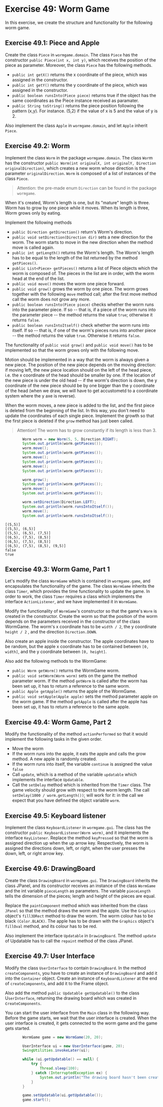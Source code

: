 # Exercise 49: Worm Game
In this exercise, we create the structure and functionality for the following worm game.

## Exercise 49.1: Piece and Apple
Create the class `Piece` in `wormgame.domain`. The class `Piece` has the constructor `public Piece(int x, int y)`, which receives the position of the piece as parameter. Moreover, the class `Piece` has the following methods.

- `public int getX()` returns the x coordinate of the piece, which was assigned in the constructor.
- `public int getY()` returns the y coordinate of the piece, which was assigned in the constructor.
- `public boolean runsInto(Piece piece)` returns true if the object has the same coordinates as the Piece instance received as paramater.
- `public String toString()` returns the piece position following the pattern (x,y). For instance. (5,2) if the value of x is 5 and the value of y is 2.

Also implement the class `Apple` in `wormgame.domain`, and let `Apple` inherit `Piece`.

## Exercise 49.2: Worm
Implement the class `Worm` in the package `wormgame.domain`. The class `Wor`m has the constructor `public Worm(int originalX, int originalY, Direction originalDirection)`, which creates a new worm whose direction is the parameter `originalDirection`. `Worm` is composed of a list of instances of the class `Piece`. 
> Attention: the pre-made enum `Direction` can be found in the package `wormgame`.

When it's created, Worm's length is one, but its "mature" length is three. Worm has to grow by one piece while it moves. When its length is three, Worm grows only by eating.

Implement the following methods

- `public Direction getDirection()` return's Worm's direction.
- `public void setDirection(Direction dir)` sets a new direction for the worm. The worm starts to move in the new direction when the method move is called again.
- `public int getLength()` returns the Worm's length. The Worm's length has to be equal to the length of the list returned by the method `getPieces()`.
- `public List<Piece> getPieces()` returns a list of Piece objects which the worm is composed of. The pieces in the list are in order, with the worm head at the end of the list.
- `public void move()` moves the worm one piece forward.
- `public void grow()` grows the worm by one piece. The worm grows together with the following `move` method call; after the first move method call the worm does not grow any more.
- `public boolean runsInto(Piece piece)` checks whether the worm runs into the parameter piece. If so -- that is, if a piece of the worm runs into the parameter piece -- the method returns the value `true`; otherwise it returns `false`.
- `public boolean runsIntoItself()` check whether the worm runs into itself. If so -- that is, if one of the worm's pieces runs into another piece -- the method returns the value `true`. Otherwise it returns `false`.

The functionality of `public void grow()` and `public void move()` has to be implemented so that the worm grows only with the following move.

Motion should be implemented in a way that the worm is always given a new piece. The position of the new piece depends on the moving direction: if moving left, the new piece location should on the left of the head piece, i.e. the x coordinate of the head should be smaller by one. If the location of the new piece is under the old head -- if the worm's direction is down, the y coordinate of the new piece should be by one bigger than the y coordinate of the head (when we draw, we will have to get accustometd to a coordinate system where the y axe is reverse).

When the worm moves, a new piece is added to the list, and the first piece is deleted from the beginning of the list. In this way, you don't need to update the coordinates of each single piece. Implement the growth so that the first piece is deleted if the `grow` method has just been called.

> Attention! The worm has to grow constantly if its length is less than 3.
```java
        Worm worm = new Worm(5, 5, Direction.RIGHT);
        System.out.println(worm.getPieces());
        worm.move();
        System.out.println(worm.getPieces());
        worm.move();
        System.out.println(worm.getPieces());
        worm.move();
        System.out.println(worm.getPieces());

        worm.grow();
        System.out.println(worm.getPieces());
        worm.move();
        System.out.println(worm.getPieces());

        worm.setDirection(Direction.LEFT);
        System.out.println(worm.runsIntoItself());
        worm.move();
        System.out.println(worm.runsIntoItself());
```
```
[(5,5)]
[(5,5), (6,5)]
[(5,5), (6,5), (7,5)]
[(6,5), (7,5), (8,5)]
[(6,5), (7,5), (8,5)]
[(6,5), (7,5), (8,5), (9,5)]
false
true
```

## Exercise 49.3: Worm Game, Part 1
Let's modify the class `WormGame` which is contained in `wormgame.game`, and encapsulates the functionality of the game. The class `WormGame` inherits the class `Timer`, which provides the time functionality to update the game. In order to work, the class `Timer` requires a class which implements the interface `ActionListener`, and we have implemented it in `WormGame`.

Modify the functionality of `WormGame`'s constructor so that the game's `Worm` is created in the constructor. Create the worm so that the position of the worm depends on the parameters received in the constructor of the class WormGame. The worm's x coordinate has to be `width / 2`, the y coordinate `height / 2` , and the direction `Direction.DOWN`.

Also create an apple inside the constructor. The apple coordinates have to be random, but the apple x coordinate has to be contained between `[0, width]`, and the y coordinate between `[0, height]`.

Also add the following methods to the WormGame:

- `public Worm getWorm()` returns the WormGame worm.
- `public void setWorm(Worm worm)` sets on the game the method parameter worm. If the method `getWorm` is called after the worm has been set up, it has to return a reference to the same worm.
- `public Apple getApple()` returns the apple of the WormGame.
- `public void setApple(Apple apple)` sets the method parameter apple on the worm game. If the method `getApple` is called after the apple has been set up, it has to return a reference to the same apple.

## Exercise 49.4: Worm Game, Part 2
Modify the functionality of the method `actionPerformed` so that it would implement the following tasks in the given order.

- Move the worm
- If the worm runs into the apple, it eats the apple and calls the grow method. A new apple is randomly created.
- If the worm runs into itself, the variable `continue` is assigned the value `false`
- Call `update`, which is a method of the variable `updatable` which implements the interface `Updatable`.
- Call the `setDelay` method which is inherited from the `Timer` class. The game velocity should grow with respect to the worm length. The call `setDelay(1000 / worm.getLength())`; will work for it: in the call we expect that you have defined the object variable `worm`.

## Exercise 49.5: Keyboard listener
Implement the class `KeyboardListener` in `wormgame.gui`. The class has the constructor `public KeyboardListener(Worm worm)`, and it implements the interface `KeyListener`. Replace the method `keyPressed` so that the worm is assigned direction up when the up arrow key. Respectively, the worm is assigned the directions down, left, or right, when the user presses the down, left, or right arrow key.

## Exercise 49.6: DrawingBoard
Create the class `DrawingBoard` in `wormgame.gui`. The `DrawingBoard` inherits the class JPanel, and its constructor receives an instance of the class `WormGame` and the int variable `pieceLength` as parameters. The variable `pieceLength` tells the dimension of the pieces; length and height of the pieces are equal.

Replace the `paintComponent` method which was inherited from the class `JPanel` so that the method draws the worm and the apple. Use the `Graphics` object's `fill3DRect` method to draw the worm. The worm colour has to be black `(Color.BLACK)`. The apple has to be drawn with the `Graphics` object's `fillOval` method, and its colour has to be red.

Also implement the interface `Updatable` in `DrawingBoard`. The method `update` of Updatable has to call the `repaint` method of the class JPanel.

## Exercise 49.7: User Interface
Modify the class `UserInterface` to contain `DrawingBoard`. In the method `createComponents`, you have to create an instance of `DrawingBoard` and add it into the `Container` object. Create an instance of `KeyboardListener` at the end of `createComponents`, and add it to the Frame object.

Also add the method `public Updatable getUpdatable()` to the class U`serInterface`, returning the drawing board which was created in c`reateComponents`.

You can start the user interface from the `Main` class in the following way. Before the game starts, we wait that the user interface is created. When the user interface is created, it gets connected to the worm game and the game gets started.
```java
        WormGame game = new WormGame(20, 20);

        UserInterface ui = new UserInterface(game, 20);
        SwingUtilities.invokeLater(ui);

        while (ui.getUpdatable() == null) {
            try {
                Thread.sleep(100);
            } catch (InterruptedException ex) {
                System.out.println("The drawing board hasn't been created yet.");
            }
        }

        game.setUpdatable(ui.getUpdatable());
        game.start();
```

